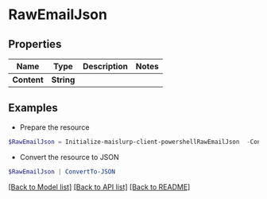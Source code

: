 # RawEmailJson
## Properties

Name | Type | Description | Notes
------------ | ------------- | ------------- | -------------
**Content** | **String** |  | 

## Examples

- Prepare the resource
```powershell
$RawEmailJson = Initialize-maislurp-client-powershellRawEmailJson  -Content null
```

- Convert the resource to JSON
```powershell
$RawEmailJson | ConvertTo-JSON
```

[[Back to Model list]](../README#documentation-for-models) [[Back to API list]](../README#documentation-for-api-endpoints) [[Back to README]](../README)

